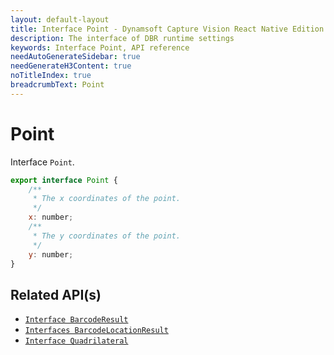 ```yaml
---
layout: default-layout
title: Interface Point - Dynamsoft Capture Vision React Native Edition
description: The interface of DBR runtime settings
keywords: Interface Point, API reference
needAutoGenerateSidebar: true
needGenerateH3Content: true
noTitleIndex: true
breadcrumbText: Point
---
```


# Point

Interface `Point`.

```js
export interface Point {
    /**
     * The x coordinates of the point.
     */
    x: number;
    /**
     * The y coordinates of the point.
     */
    y: number;
}
```

## Related API(s)

- [`Interface BarcodeResult`](interface-barcode-result.md)
- [`Interfaces BarcodeLocationResult`](interface-barcode-location-result.md)
- [`Interface Quadrilateral`](interface-quadrilateral.md)
